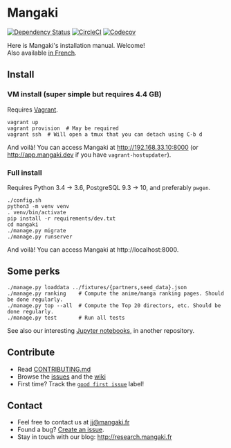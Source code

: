 # Mangaki

[![Dependency Status](https://dependencyci.com/github/mangaki/mangaki/badge)](https://dependencyci.com/github/mangaki/mangaki)
[![CircleCI](https://circleci.com/gh/mangaki/mangaki.svg?style=svg)](https://circleci.com/gh/mangaki/mangaki)
[![Codecov](https://img.shields.io/codecov/c/github/mangaki/mangaki.svg)]()

Here is Mangaki's installation manual. Welcome!  
Also available [in French](README-fr.md).

## Install

### VM install (super simple but requires 4.4 GB)

Requires [Vagrant](https://www.vagrantup.com/downloads.html).

    vagrant up
    vagrant provision  # May be required
    vagrant ssh  # Will open a tmux that you can detach using C-b d

And voilà! You can access Mangaki at http://192.168.33.10:8000 (or http://app.mangaki.dev if you have `vagrant-hostupdater`).

### Full install

Requires Python 3.4 → 3.6, PostgreSQL 9.3 → 10, and preferably `pwgen`.

    ./config.sh
    python3 -m venv venv
    . venv/bin/activate
    pip install -r requirements/dev.txt
    cd mangaki
    ./manage.py migrate
    ./manage.py runserver

And voilà! You can access Mangaki at http://localhost:8000.

## Some perks

    ./manage.py loaddata ../fixtures/{partners,seed_data}.json
    ./manage.py ranking    # Compute the anime/manga ranking pages. Should be done regularly.
    ./manage.py top --all  # Compute the Top 20 directors, etc. Should be done regularly.
    ./manage.py test       # Run all tests

See also our interesting [Jupyter notebooks](https://github.com/mangaki/notebooks), in another repository.

## Contribute

- Read [CONTRIBUTING.md](CONTRIBUTING.md)
- Browse the [issues](https://github.com/mangaki/mangaki/issues) and the [wiki](https://github.com/mangaki/mangaki/wiki)
- First time? Track the [`good first issue`](https://github.com/mangaki/mangaki/issues?q=is%3Aissue+is%3Aopen+label%3A%22good+first+issue%22) label!

## Contact

- Feel free to contact us at jj@mangaki.fr
- Found a bug? [Create an issue](https://github.com/mangaki/mangaki/issues/new).
- Stay in touch with our blog: http://research.mangaki.fr
